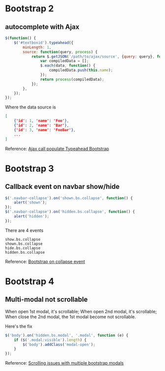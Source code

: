 # Bootstrap 2

## autocomplete with Ajax
```js
$(function() {
    $('#textboxid').typeahead({
        minLength: 1,
        source: function(query, process) {
            return $.getJSON('/path/to/ajax/source', {query: query}, function(data) {
                var compiledData = [];
                $.each(data, function() {
                    compiledData.push(this.name);
                });
                return process(compiledData);
            });
        },
    });
});
```
Where the data source is
```json
[
    {'id': 1, 'name': 'Foo'},
    {'id': 2, 'name': 'Bar'},
    {'id': 3, 'name': 'FooBar'},
    ...
]
```

Reference: [Ajax call populate Typeahead Bootstrap](http://stackoverflow.com/questions/12621823/ajax-call-populate-typeahead-bootstrap#answer-12622276)

# Bootstrap 3

## Callback event on navbar show/hide
```js
$('.navbar-collapse').on('shown.bs.collapse', function() {
    alert('shown');
});
$('.navbar-collapse').on('hidden.bs.collapse', function() {
    alert('hidden');
});
```
There are 4 events
```
show.bs.collapse
shown.bs.collapse
hide.bs.collapse
hidden.bs.collapse
```

Reference: [Bootstrap on collapse event](http://stackoverflow.com/questions/10641646/bootstrap-on-collapse-event/21353717#21353717)

# Bootstrap 4

## Multi-modal not scrollable

When open 1st modal, it's scrollable;
When open 2nd modal, it's scrollable;
When close the 2nd modal, the 1st modal become not scrollable.

Here's the fix

```js
$('body').on('hidden.bs.modal', '.modal', function (e) {
    if ($('.modal:visible').length) {
        $('body').addClass('modal-open');
    }
});
```

Reference: [Scrolling issues with multiple bootstrap modals](https://stackoverflow.com/questions/36460538/scrolling-issues-with-multiple-bootstrap-modals)
